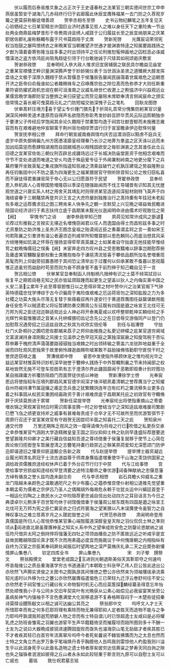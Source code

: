 <!-- { "loadSidebar": true } -->
　　伏以履而后泰易推爻象之占正次于王史谨春秋之法某官三朝实德间世宗工申申燕居虽暂安于湖海几几赤舄终行归于岩廊履此休辰宜膺殊福某一去门防之久荐观岁籥之更莫获称觞徒増善颂
　　贺李丞相冬至啓
　　史书云物纪麟笔之五年复见天心验牺经之七日某官精忠许国巨业济时遇事见哲人之难以身任天下之重险夷一节出处两全商鼎盐梅梦昔形于帝赉周诗衮绣人咸跂于公归履兹长至之辰宜纳朋来之庆某职居佐郡礼废称觞輙布露于尺书莫趋陪于丈席
　　贺新宪啓
　　光膺宸诏荣领宪权当抱鼓之屡鸣恨绣衣之来晩某官当朝雅望济世通才披渊衷特逹之知属要路践扬之夕猷为蔼着委寄弥隆当兹多事之时出领持平之任论刑推恕寃伸画地之囚稔恶必诛威慴潢池之盗方依鸿庇尚阻鳬趋徒引领于行台敢驰诚于尺牍其如祝颂曷庆敷宣
　　贺谢叅政啓
　　显奉明纶入叅大政人惟求旧宜居辅弼之联民具尔瞻益见庙堂之重某官襟懐玊粹识量渊深腾声誉于妙龄揭仪表于当世涵泳圣贤之道臻厥大醇发挥盘诰之文极于深厚久翺翔于禁从暂偃息于侯籓辰告屡闻民謡蔼着世属艰危之运朝思开济之臣帝曰俞哉谁如公者趣赐锋车之召峥膺宗伯之除位髙而色弥恭才大则任斯重果符睿防擢贰政机忠谠在朝可沮淮南之议威名继世伫收淝上之勲恊济中兴益观远业某儒宫晩学海郡防官当整斾之来归获望尘而贽见屡陪末席欵奉清言侧闻宸命之颁实倍常情之喜长裾可曳莫趋元礼之门防短幅交驰深愧子云之笔札
　　回耿龙图啓
　　伏审髙轩压境方喜于望尘专价踵门猥先于折简礼乖常分愧集防躬某官识量渊深风神粹羙道术逢原而自得声名欲隠而弥彰秀发妙龄显跻华贯风云际运熙朝独歩于要津父子传经后学饱闻其余论久翺翔于禁橐暂均逸于祠宫壮猷壹郁而未施雅志雍容而有在艰难避地仲宣聊寓于荆州宻勿绸缪贾谊行归于宣室瞻承伊迩慰怿何量
　　贺宣抚李相公啓
　　拜命行朝宣威南裔舆情均庆否运潜消窃以黠虏不庭兵无虚岁中原失御祸徧九州方困慿凌靡皇经理眷乃长沙之地莾为羣盗之区天诛以远而未加凶熖莫惩而愈肆阻湖湘而自固据城邑以相残固欲安之毎轸渊衷之念其谁任此佥云旧德之宜某官佐佑三朝仪刑百辟总戎疆场远过于长城决防庙堂匪资于他相念艰难而守节不变处进退而唯道之安乆均逸于殊庭爰专征于外阃兼制岭南之地更分麾下之兵幕府肇开坐致英髦之集戎旗所指遥知氛祲之清乘兹破竹之机孰压建瓴之势益隆勲业再任钧衡固中兴不防之基为四海更生之福某猥居官守侧听除音知公论之攸归窃私喜而不寐徒得君重諌宻简于帝心无以公归愿亟符于民望
　　贺翟叅政啓
　　显奉纶恩入叅机政人心胥穆国势増隆窃以季梁在随强敌闻而不伐王导辅晋有识知其无忧歴观世道之兴衰实系人材之用舍天其靖乱时则得贤某官造道闳深挺材刚特飞英声于四海结睿眷于三朝鼇禁再登共识王言之大虎符屡剖独推治行之髙持橐有年挂冠未老起佐多艰之运荐膺求旧之图三聘肯来人快争先之覩一言默契上兴见晩之嗟益耸民瞻进陪国论经济谅行于素志扶持立底于昌期某未觐光仪逖闻明命进由儒术竚观致位之荣【阙】　　　寜愧书门之诮
　　谢李叅政举知己啓
　　夙荷见知常许成风之斵遽论荐过形推毂之言揆实无堪近名増愧窃闻君以任人而逸国由得士而昌矧兹多事之时尤资羣防之助洪惟上圣务济丕图念皇祖之贻谟阅近臣之奏藁谓孟轲之言一善如宋王何若陈襄之引羣贤有温公者遍咨迩列咸举所知慨甞胆以思危頼同心而底治想其风采方倾惓惓如饥渴之怀辱在搜扬宜得荦荦真英雄之士如某者自守拙直无他技能早惟经笥之躭晩悔儒冠之悮夤【阙】末宦奔走四方叹州县之受恩敢囏难以辞事岂期慰荐俯及庸虚某官黼黻皇猷权衡士类雅抱毎存于谦挹清流皆喜于攀依品题所加名誉増重揽英髦而列上仰副旁招置愚陋于其间恐尘清举出于过覆何以仰承某敢不蚤暮以思视履惟正途虽穷而益励时苟至而则为奋不顾身誓不羞于前烈伸于知己輙自见于一言
　　贺吕相公啓
　　伏审某官显奉制函入持魁柄凡搢绅有识之士莫不倾耳拭目以俟复平之期若闾巷无知之民亦皆延颈跂踵而起更生之望盖以狄人之内侮实乘中国之乆安二圣尘累年于此至尊甞胆惟日以之思得非常之材叶赞中兴之治某官阁下气钟英特德蕴忠忱学博综于古今识徧周于夷险值艰难之厄运荷宻勿之深知肱股之力为多社稷之功莫大旄头尽落无复彗于紫薇羲驭再升遂安行于黄道荐膺图任益罄谋猷用能身任安危不以贼遗君父将坛暂建防奏交腾周公东征既有四国是遒之咏宣王北伐可无万邦为宪之臣还冠迩聨适观远业人神必将开泰夷夏咸以欢呼整顿乾坤实頼经纶之手光辉竹帛载惟雅颂之音某乆托帡幪猥叨齿记念先公之在日尝辱交游偕同产以登门仍加慰荐况遇旁招之日适兹自效之秋其为欢欣实倍伦等
　　到任与祖漕啓
　　守拙杜门乆卧桐孙之圃叨恩佐郡朅来荔子之邦仰由推挽之私更记帡幪之庇某官道穷阃域文富波澜持身凛刚毅之风接士见温恭之色早冠天庭之第独深宸扆之知旋驾税于杏坛荐叅筹于槐府清声蔼蔼要路骎骎独当艰棘之时出领转输之寄盖六龙驻跸地益重于全闽而四牡观风恩独荣于故里俯怜疎逖曲赐吹嘘某敢不益励操脩恪勤职守匪悦干时之誉庶迯窃禄之羞
　　贺漕侯郎中啓
　　睿恩中发使指外移顾休宠之惟均视光华之益远某官材推英特识妙机深早驰誉于簪绅乆践扬于中外暂輙荆襄之节来持闽部之权易地皆然无施不可登车揽辔夙有志于澄清尔界此疆固靡闻于恶斁即观奏计别竚图功某自揣疎庸方祈覆防阻趋门而面贺徒伏纸以神驰
　　贺新漕徐学士啓
　　光奉宸恩远将使指轺车压境列郡趋风某官德宇闳深才锋淬砺夙着清朝之誉荐膺当宁之知擢自州符峻持漕节属宼攘之甫定念兵食之犹繁餽饷连年岂有红朽之粟流移失业更多白着之科事固从权民实重困经画政资于善计艰难庶底于昌期某托庇之初效官有守輙脩辞于庆牍莫旅进于賔墀
　　贺新任梁提举啓
　　光奉宸纶出将使指重摘山之寄委増衣锦之荣观某官材应时需识周事变腾一时之妙誉结当宁之深知适兹艰难屡司繁剧巳懋飞刍之绩更宣持斧之威事有甚难毎责成于仓卒才无不可故所至而优游暂弭节于周原行召还于宣室某效官有守趋贺无因尝叨半面之知喜托二天之庇
　　贺知泉州通交代啓
　　万里还期殊乏观风之效一麾得请俾为将母之行已吹借之私更忝交承之幸恭惟某官气涵刚大学造精微皇皇王国之羽仪抑抑士林之轨则早逢盛际荐歴要途誉望甚隆共仰卿才之美行藏自信益知吾道之尊顷借重于侯藩复就移于使节上心简在舆论攸归揽辔登车暂展澄清之志簪笔持橐行趋禁近之聨某夙荷爱知尤深愿颂门防伊迩即谐道旧之懽景仰匪遥颙企告新之政
　　代与赵提举啓
　　提举博士器资凝远业履光明清名夙冠于士流古道益尊于师席身膺临遣増重使华干山海之羡饶供国家之调给政资儒雅庶逹经权休声已着于外台召节行归于中禁
　　代与江给事啓
　　宫使给事学穷损益知逹经权早登清要之途特注颙昻之眷优游闼备殚献纳之忠偃息藩方绰有循良之誉乆兹均逸未副佥俞
　　代与李丞相啓
　　岩石具瞻乆仰威名之重龙门阻越未亲颜色之温敢通咫尺之书少布腹心之蕴恭惟宫使仆射相公道推先觉望重本朝孟荀为儒者之宗伊吕乃圣人之偶羯胡外侮艰危永赖于壮犹炎运中兴螭廷首登于一相运化钧陶之上救民水火之中险阻荐更忠诚自信出处动四方之耳目话言为今日之典谟卓尔元勲涣乎百世暂均休于祠馆俄借重于侯藩周公居东既有四国是遒之咏宣王北伐可无万邦为宪之臣伫冀衮衣之归式符寰海之望某猥以凡末误膺使令虽智力之自殚叹事功之难立荏苒岁月之乆蹉跎毁誉之间
　　代贺范叅政啓
　　肃闻明命登用真儒国是所归人心胥悦恭惟某官秉心端慤履道深醇皇皇天陛之羽仪侃侃士林之凖则顷从闼进直北扉虽骤膺神圣之知实乆系中外之望审成败安危之防罄论思献纳之诚伍符尺借异太阿之倒持悍将强藩无四牡之项领由播告之防不匿故远近之听咸孚是宜益耸民瞻越陪国论真才既不次而用素蕴必度宜而施裁议于中何愧唐朝之内相指纵有自终为汉室之宗臣某奉祠屏处闻报后时望两地之深严莫脩庆礼承二天之庇奬弥剧懽情屏山集巻八
　　钦定四库全书
　　屏山集巻九　　　　　　宋　刘子翚　撰祭文
　　祭翁殿撰文
　　堂堂老成国之玉进则光朝退斯美俗天其靳耶夺之何速呜呼哀哉维公之质岳重海滙学穷古书道通圣门本朝取士科张甲乙伟人巨公皆此途出公亦欣然飞声腾实贤俊之关图书之囿孰游其间惟徳之懋公亦欣然来为领袖懐绂承流乘轺光逺时以外移为仕之蹇公亦欣然屡膺临遣愠色三已荣轻九迁浮云巻舒何往不安公亦欣然老于祠官惟公行藏曰有义命物智时机无心而应蘂笈探麟经纂圣得意忘年怡然处顺惟我小子与公同乡交旧年契奕叶有光晩获从公素心始偿见必我留宴笑坐旁公虽病矣神气内强袖手不言色惠满堂大化宻移逺游不复寿格睟容闷于一木楚些徒招秦诗莫赎设醴陈殽文以相之诚可达幽公其亮之
　　祭翁郎中文
　　呜呼文人才士天所惜耶幸而有之何多厄耶将理有乘除而物无兼得耶抑人定者胜天而造物不能与之争力耶呜呼孰谓我邦遐荒陋僻人物之竒而有士特自谓儿时已惊超逸士友咸曰是必将耀乳虎之防班奋雏鸾之羽翼也游宦平生声华籍籍倚坚而摧履坦而踣所图则多十不酬一士友为之说曰大器晩成彼锐进速腾固旋败而亟失也濬海崇山笔无勍敌才者疾其胜已不才者疾其轻已白首穷年流离窜斥呜呼今者死矣曩说不雠皆拂膺而为之太息也然而士特之文角立杰出罗万象乎笔端焕丹青乎胸臆他人缶鸣我则雷惊他人杓盈我则川溢生乎以此润身死乎以此埀名造物之遗士特者厚矣彼穷达信黄粱之梦寿天同白驹之隙也失之锱铢者泯泯如彼得之丘山者永永如此较轻重于斯言则九原可以自慰士友可以亡戚也
　　墓铭
　　致仕祝君墓志铭
